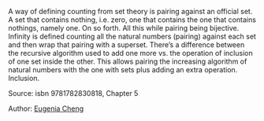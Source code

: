 A way of defining counting from set theory is pairing against an official set. A set that contains nothing, i.e. zero, one that contains the one that contains nothings, namely one. On so forth.  All this while pairing being bijective. 
Infinity is defined counting all the natural numbers (pairing) against each set and then wrap that pairing with a superset. There’s a difference between the recursive algorithm used to add one more vs. the operation of inclusion of one set inside the other. This allows pairing the increasing algorithm of natural numbers with the one with sets plus adding an extra operation. Inclusion.


Source: isbn 9781782830818, Chapter 5

Author: 
[Eugenia Cheng](authors/eugenia_cheng.md)

